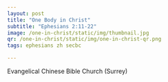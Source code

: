 ```yaml
---
layout: post
title: "One Body in Christ"
subtitle: "Ephesians 2:11-22"
image: /one-in-christ/static/img/thumbnail.jpg
qr: /one-in-christ/static/img/one-in-christ-qr.png
tags: ephesians zh secbc

---
```

Evangelical Chinese Bible Church (Surrey)
